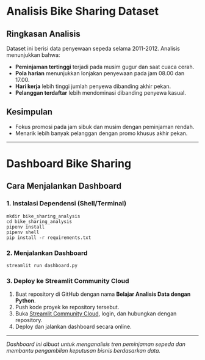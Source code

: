 # Analisis Bike Sharing Dataset 

## Ringkasan Analisis
Dataset ini berisi data penyewaan sepeda selama 2011-2012. Analisis menunjukkan bahwa:
- **Peminjaman tertinggi** terjadi pada musim gugur dan saat cuaca cerah.
- **Pola harian** menunjukkan lonjakan penyewaan pada jam 08.00 dan 17.00.
- **Hari kerja** lebih tinggi jumlah penyewa dibanding akhir pekan.
- **Pelanggan terdaftar** lebih mendominasi dibanding penyewa kasual.

## Kesimpulan
- Fokus promosi pada jam sibuk dan musim dengan peminjaman rendah.
- Menarik lebih banyak pelanggan dengan promo khusus akhir pekan.

---

# Dashboard Bike Sharing

## Cara Menjalankan Dashboard

### 1. Instalasi Dependensi (Shell/Terminal)
```
mkdir bike_sharing_analysis
cd bike_sharing_analysis
pipenv install
pipenv shell
pip install -r requirements.txt
```

### 2. Menjalankan Dashboard
```
streamlit run dashboard.py
```

### 3. Deploy ke Streamlit Community Cloud
1. Buat repository di GitHub dengan nama **Belajar Analisis Data dengan Python**.
2. Push kode proyek ke repository tersebut.
3. Buka [Streamlit Community Cloud](https://share.streamlit.io/), login, dan hubungkan dengan repository.
4. Deploy dan jalankan dashboard secara online.

---

*Dashboard ini dibuat untuk menganalisis tren peminjaman sepeda dan membantu pengambilan keputusan bisnis berdasarkan data.*
